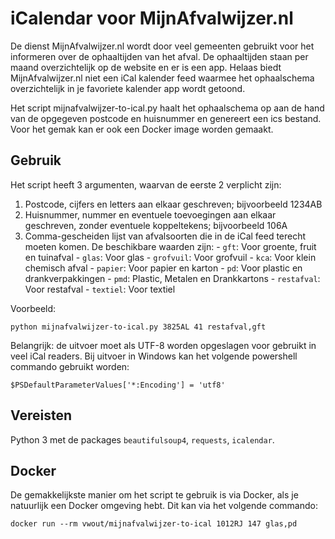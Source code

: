 # iCalendar voor MijnAfvalwijzer.nl
De dienst MijnAfvalwijzer.nl wordt door veel gemeenten gebruikt voor het informeren over de ophaaltijden van het afval.
De ophaaltijden staan per maand overzichtelijk op de website en er is een app.
Helaas biedt MijnAfvalwijzer.nl niet een iCal kalender feed waarmee het ophaalschema overzichtelijk in je favoriete kalender app wordt getoond.

Het script mijnafvalwijzer-to-ical.py haalt het ophaalschema op aan de hand van de opgegeven postcode en huisnummer en genereert een ics bestand.
Voor het gemak kan er ook een Docker image worden gemaakt.

## Gebruik
Het script heeft 3 argumenten, waarvan de eerste 2 verplicht zijn:
  1. Postcode, cijfers en letters aan elkaar geschreven; bijvoorbeeld 1234AB
  2. Huisnummer, nummer en eventuele toevoegingen aan elkaar geschreven, zonder eventuele koppeltekens; bijvoorbeeld 106A 
  3. Comma-gescheiden lijst van afvalsoorten die in de iCal feed terecht moeten komen. De beschikbare waarden zijn:
    - `gft`: Voor groente, fruit en tuinafval
    - `glas`: Voor glas
    - `grofvuil`: Voor grofvuil
    - `kca`: Voor klein chemisch afval
    - `papier`: Voor papier en karton
    - `pd`: Voor plastic en drankverpakkingen
    - `pmd`: Plastic, Metalen en Drankkartons
    - `restafval`: Voor restafval
    - `textiel`: Voor textiel

Voorbeeld:

    python mijnafvalwijzer-to-ical.py 3825AL 41 restafval,gft


Belangrijk: de uitvoer moet als UTF-8 worden opgeslagen voor gebruikt in veel iCal readers.
Bij uitvoer in Windows kan het volgende powershell commando gebruikt worden:

    $PSDefaultParameterValues['*:Encoding'] = 'utf8'

## Vereisten
Python 3 met de packages `beautifulsoup4`, `requests`, `icalendar`.

## Docker
De gemakkelijkste manier om het script te gebruik is via Docker, als je natuurlijk een Docker omgeving hebt.
Dit kan via het volgende commando:

    docker run --rm vwout/mijnafvalwijzer-to-ical 1012RJ 147 glas,pd
